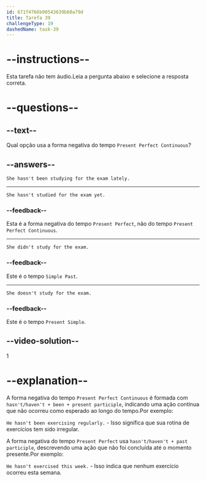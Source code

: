 ```yaml
---
id: 671f4766b90543639b60a79d
title: Tarefa 39
challengeType: 19
dashedName: task-39
---
```


# --instructions--

Esta tarefa não tem áudio.Leia a pergunta abaixo e selecione a resposta correta.

# --questions--

## --text--

Qual opção usa a forma negativa do tempo `Present Perfect Continuous`?

## --answers--

`She hasn't been studying for the exam lately.`

---

`She hasn't studied for the exam yet.`

### --feedback--

Esta é a forma negativa do tempo `Present Perfect`, não do tempo `Present Perfect Continuous`.

---

`She didn't study for the exam.`

### --feedback--

Este é o tempo `Simple Past`.

---

`She doesn't study for the exam.`

### --feedback--

Este é o tempo `Present Simple`.

## --video-solution--

1

# --explanation--

A forma negativa do tempo `Present Perfect Continuous` é formada com `hasn't/haven't + been + present participle`, indicando uma ação contínua que não ocorreu como esperado ao longo do tempo.Por exemplo:

`He hasn't been exercising regularly.` - Isso significa que sua rotina de exercícios tem sido irregular.
  
A forma negativa do tempo `Present Perfect` usa `hasn't/haven't + past participle`, descrevendo uma ação que não foi concluída até o momento presente.Por exemplo:

`He hasn't exercised this week.` - Isso indica que nenhum exercício ocorreu esta semana.
